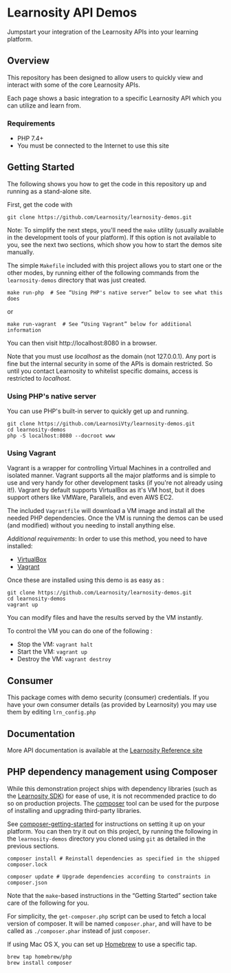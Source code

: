 # Learnosity API Demos

Jumpstart your integration of the Learnosity APIs into your learning platform.


## Overview

This repository has been designed to allow users to quickly view and interact with some of the core Learnosity APIs.

Each page shows a basic integration to a specific Learnosity API which you can utilize and learn from.

### Requirements

* PHP 7.4+
* You must be connected to the Internet to use this site

## Getting Started

The following shows you how to get the code in this repository up and running as
a stand-alone site.

First, get the code with

    git clone https://github.com/Learnosity/learnosity-demos.git

Note: To simplify the next steps, you'll need the `make` utility (usually available
in the development tools of your platform). If this option is not available to
you, see the next two sections, which show you how to start the demos site
manually.

The simple `Makefile` included with this project allows you to start one or the other
modes, by running either of the following commands from the `learnosity-demos` directory that was just created.

    make run-php  # See “Using PHP's native server” below to see what this does

or

    make run-vagrant  # See “Using Vagrant” below for additional information

You can then visit http://localhost:8080 in a browser.

Note that you must use *localhost* as the domain (not 127.0.0.1). Any port is
fine but the internal security in some of the APIs is domain restricted. So
until you contact Learnosity to whitelist specific domains, access is restricted
to *localhost*.

### Using PHP's native server

You can use PHP's built-in server to quickly get up and running.

    git clone https://github.com/LearnosiVty/learnosity-demos.git
    cd learnosity-demos
    php -S localhost:8080 --docroot www

### Using Vagrant

Vagrant is a wrapper for controlling Virtual Machines in a controlled and
isolated manner. Vagrant supports all the major platforms and is simple to use
and very handy for other development tasks (if you're not already using it!).
Vagrant by default supports VirtualBox as it's VM host, but it does support
others like VMWare, Parallels, and even AWS EC2.

The included `Vagrantfile` will download a VM image and install all the needed
PHP dependencies. Once the VM is running the demos can be used (and modified)
without you needing to install anything else.

*Additional requirements*: In order to use this method, you need to have installed:
* [VirtualBox](https://www.virtualbox.org/wiki/Downloads)
* [Vagrant](https://www.vagrantup.com/downloads.html)

Once these are installed using this demo is as easy as :

    git clone https://github.com/Learnosity/learnosity-demos.git
    cd learnosity-demos
    vagrant up

You can modify files and have the results served by the VM instantly.

To control the VM you can do one of the following :
* Stop the VM: `vagrant halt`
* Start the VM: `vagrant up`
* Destroy the VM: `vagrant destroy`

## Consumer


This package comes with demo security (consumer) credentials. If you have your own consumer details (as provided by Learnosity) you may use them by editing ```lrn_config.php```


## Documentation

More API documentation is available at the [Learnosity Reference site](http://reference.learnosity.com)


## PHP dependency management using Composer

While this demonstration project ships with dependency libraries (such as the
[Learnosity SDK]) for ease of use, it is not recommended practice to do so on
production projects. The [composer] tool can be used for the purpose of
installing and upgrading third-party libraries.

See [composer-getting-started] for instructions on setting it up on your
platform. You can then try it out on this project, by running the following in
the `learnosity-demos` directory you cloned using `git` as detailed in the
previous sections.

    composer install # Reinstall dependencies as specified in the shipped composer.lock

    composer update # Upgrade dependencies according to constraints in composer.json

Note that the `make`-based instructions in the “Getting Started” section take
care of the following for you.

For simplicity, the `get-composer.php` script can be used to fetch a
local version of composer. It will be named `composer.phar`, and will have to be
called as `./composer.phar` instead of just `composer`.

If using Mac OS X, you can set up [Homebrew] to use a specific tap.

    brew tap homebrew/php
    brew install composer


[Learnosity SDK]: https://github.com/Learnosity/learnosity-sdk-php
[homebrew]: https://brew.sh/
[composer]: https://getcomposer.org
[composer-getting-started]: https://getcomposer.org/doc/00-intro.md
